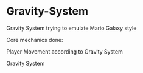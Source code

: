 # Gravity-System
Gravity System trying to emulate Mario Galaxy style

Core mechanics done:

Player Movement according to Gravity System

Gravity System

